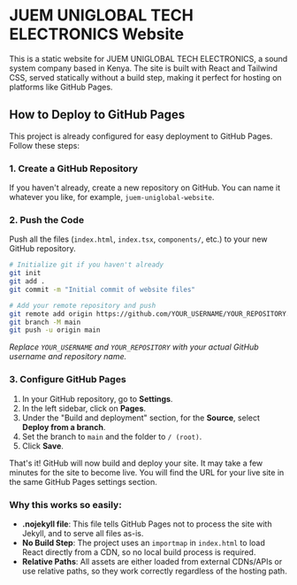 # JUEM UNIGLOBAL TECH ELECTRONICS Website

This is a static website for JUEM UNIGLOBAL TECH ELECTRONICS, a sound system company based in Kenya. The site is built with React and Tailwind CSS, served statically without a build step, making it perfect for hosting on platforms like GitHub Pages.

## How to Deploy to GitHub Pages

This project is already configured for easy deployment to GitHub Pages. Follow these steps:

### 1. Create a GitHub Repository

If you haven't already, create a new repository on GitHub. You can name it whatever you like, for example, `juem-uniglobal-website`.

### 2. Push the Code

Push all the files (`index.html`, `index.tsx`, `components/`, etc.) to your new GitHub repository.

```bash
# Initialize git if you haven't already
git init
git add .
git commit -m "Initial commit of website files"

# Add your remote repository and push
git remote add origin https://github.com/YOUR_USERNAME/YOUR_REPOSITORY.git
git branch -M main
git push -u origin main
```
*Replace `YOUR_USERNAME` and `YOUR_REPOSITORY` with your actual GitHub username and repository name.*

### 3. Configure GitHub Pages

1.  In your GitHub repository, go to **Settings**.
2.  In the left sidebar, click on **Pages**.
3.  Under the "Build and deployment" section, for the **Source**, select **Deploy from a branch**.
4.  Set the branch to `main` and the folder to `/ (root)`.
5.  Click **Save**.

That's it! GitHub will now build and deploy your site. It may take a few minutes for the site to become live. You will find the URL for your live site in the same GitHub Pages settings section.

### Why this works so easily:

*   **.nojekyll file**: This file tells GitHub Pages not to process the site with Jekyll, and to serve all files as-is.
*   **No Build Step**: The project uses an `importmap` in `index.html` to load React directly from a CDN, so no local build process is required.
*   **Relative Paths**: All assets are either loaded from external CDNs/APIs or use relative paths, so they work correctly regardless of the hosting path.
